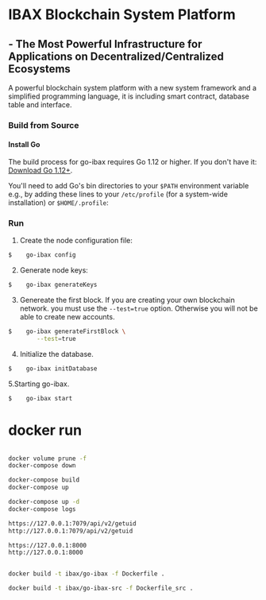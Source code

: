# IBAX Blockchain System Platform
## - The Most Powerful Infrastructure for Applications on Decentralized/Centralized Ecosystems

A  powerful blockchain system platform with a new system framework and a simplified programming language, it is including smart contract, database table and interface.

### Build from Source

#### Install Go

The build process for go-ibax requires Go 1.12 or higher. If you don't have it: [Download Go 1.12+](https://golang.org/dl/).

You'll need to add Go's bin directories to your `$PATH` environment variable e.g., by adding these lines to your `/etc/profile` (for a system-wide installation) or `$HOME/.profile`:

### Run

1. Create the node configuration file:

```bash
$    go-ibax config
```

2. Generate node keys:

```bash
$    go-ibax generateKeys
```

3. Genereate the first block. If you are creating your own blockchain network. you must use the `--test=true` option. Otherwise you will not be able to create new accounts.

```bash
$    go-ibax generateFirstBlock \
        --test=true
```

4. Initialize the database.

```bash
$    go-ibax initDatabase
```

5.Starting go-ibax.

```bash
$    go-ibax start
```


# docker run

```bash

docker volume prune -f
docker-compose down

docker-compose build
docker-compose up

docker-compose up -d
docker-compose logs

https://127.0.0.1:7079/api/v2/getuid
http://127.0.0.1:7079/api/v2/getuid

https://127.0.0.1:8000
http://127.0.0.1:8000


docker build -t ibax/go-ibax -f Dockerfile .

docker build -t ibax/go-ibax-src -f Dockerfile_src .

```





